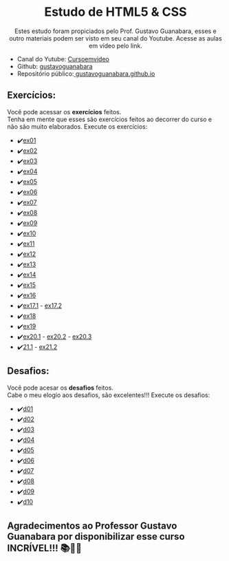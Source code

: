 <h1 align="center"> Estudo de HTML5 & CSS </h1>
 

 <p align="center">
Estes estudo foram propiciados pelo Prof. Gustavo Guanabara, esses e outro materiais podem ser visto em seu canal do Youtube. Acesse as aulas em vídeo pelo link. <br/>
    <ul> 
        <li>Canal do Yutube: <a href="https://www.youtube.com/@CursoemVideo">Cursoemvideo</a></li>
        <li>Github: <a href="https://github.com/gustavoguanabara"> gustavoguanabara</a></li>
        <li>Repositório público:<a href="https://gustavoguanabara.github.io/"> gustavoguanabara.github.io</a></li>
    </ul>
</p>

<h2>Exercícios:</h2>
<p aling= "left">
    Você pode acessar os <strong>exercícios</strong> feitos.</br>Tenha em mente que esses são exercícios feitos ao decorrer do curso e não são muito elaborados. Execute os exercícios:
    <ul>
        <li>✔️<a href="https://matheusnss.github.io/html-css/exercicios/ex001/index.html" target='_blank'>ex01</a></li>
        <li>✔️<a href="https://matheusnss.github.io/html-css/exercicios/ex002/index.html" target='_blank'>ex02</a></li>
        <li>✔️<a href="https://matheusnss.github.io/html-css/exercicios/ex003/index.html" target='_blank'>ex03</a></li>
        <li>✔️<a href="https://matheusnss.github.io/html-css/exercicios/ex004/index.html" target='_blank'>ex04</a></li>
        <li>✔️<a href="https://matheusnss.github.io/html-css/exercicios/ex005/index.html" target='_blank'>ex05</a></li>
        <li>✔️<a href="https://matheusnss.github.io/html-css/exercicios/ex006/index.html" target='_blank'>ex06</a></li>
        <li>✔️<a href="https://matheusnss.github.io/html-css/exercicios/ex007/index.html" target='_blank'>ex07</a></li>
        <li>✔️<a href="https://matheusnss.github.io/html-css/exercicios/ex008/index.html" target='_blank'>ex08</a></li>
        <li>✔️<a href="https://matheusnss.github.io/html-css/exercicios/ex009/index.html" target='_blank'>ex09</a></li>
        <li>✔️<a href="https://matheusnss.github.io/html-css/exercicios/ex010/index.html" target='_blank'>ex10</a></li>
        <li>✔️<a href="https://matheusnss.github.io/html-css/exercicios/ex011/index.html" target='_blank'>ex11</a></li>
        <li>✔️<a href="https://matheusnss.github.io/html-css/exercicios/ex012/index.html" target='_blank'>ex12</a></li>
        <li>✔️<a href="https://matheusnss.github.io/html-css/exercicios/ex013/index.html" target='_blank'>ex13</a></li>
        <li>✔️<a href="https://matheusnss.github.io/html-css/exercicios/ex014/index.html" target='_blank'>ex14</a></li>
        <li>✔️<a href="https://matheusnss.github.io/html-css/exercicios/ex015/index.html" target='_blank'>ex15</a></li>
        <li>✔️<a href="https://matheusnss.github.io/html-css/exercicios/ex016/cor01.html" target='_blank'>ex16</a></li>
        <li>✔️<a href="https://matheusnss.github.io/html-css/exercicios/ex017/fontes01.html" target='_blank'>ex17.1</a> - <a href="https://matheusnss.github.io/html-css/exercicios/ex017/fontes02.html">ex17.2</a></li>
        <li>✔️<a href="https://matheusnss.github.io/html-css/exercicios/ex018/fontes01.html" target='_blank'>ex18</a></li>
        <li>✔️<a href="https://matheusnss.github.io/html-css/exercicios/ex019/seletor.html" target='_blank'>ex19</a></li>
        <li>✔️<a href="https://matheusnss.github.io/html-css/exercicios/ex020/hover.html" target='_blank'>ex20.1</a> - <a href="https://matheusnss.github.io/html-css/exercicios/ex020/links.html" target='_blank'>ex20.2</a> - <a href="https://matheusnss.github.io/html-css/exercicios/ex020/pseudoclasse.html">ex20.3</a></li>
        <li>✔️<a href="https://matheusnss.github.io/html-css/exercicios/ex021/caixa01.html" target='_blank'>21.1</a> - <a href="https://matheusnss.github.io/html-css/exercicios/ex021/caixa02.html" target='_blank'>ex21.2</a></li>
    </ul> 
</p>

<h2>Desafios:</h2>
<p aling='left'>Você pode acesar os <strong>desafios</strong> feitos.</br>
    Cabe o meu elogío aos desafios, são excelentes!!! Execute os desafios:
    <ul>
        <li>✔️<a href="https://matheusnss.github.io/html-css/desafios/d001/index.html" target='_blank'>d01</a></li>
        <li>✔️<a href="https://matheusnss.github.io/html-css/desafios/d002/index.html" target='_blank'>d02</a></li>
        <li>✔️<a href="https://matheusnss.github.io/html-css/desafios/d003/index.html" target='_blank'>d03</a></li>
        <li>✔️<a href="https://matheusnss.github.io/html-css/desafios/d004/index.html" target='_blank'>d04</a></li>
        <li>✔️<a href="https://matheusnss.github.io/html-css/desafios/d005/index.html" target='_blank'>d05</a></li>
        <li>✔️<a href="https://matheusnss.github.io/html-css/desafios/d006/index.html" target='_blank'>d06</a></li>
        <li>✔️<a href="https://matheusnss.github.io/html-css/desafios/d007/index.html" target='_blank'>d07</a></li>
        <li>✔️<a href="https://matheusnss.github.io/html-css/desafios/d008/index-cinza.html" target='_blank'>d08</a></li>
        <li>✔️<a href="https://matheusnss.github.io/html-css/desafios/d009/index.html" target='_blank'>d09</a></li>
        <li>✔️<a href="https://matheusnss.github.io/html-css/desafios/d010/andrid.html" target='_blank'>d10</a></li>
    </ul> 
</p>

## Agradecimentos ao Professor Gustavo Guanabara por disponibilizar esse curso INCRÍVEL!!! 📚🎉🚀
